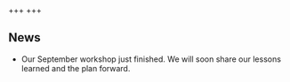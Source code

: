 +++
+++

## News

- Our September workshop just finished. We will soon share our lessons learned and the plan forward.
